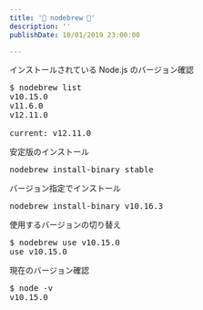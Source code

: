 ```yaml
---
title: '🍺 nodebrew 🍺'
description: ''
publishDate: 10/01/2019 23:00:00

---
```

<p>インストールされている Node.js のバージョン確認</p>

<pre class="code bash" data-lang="bash" data-unlink>$ nodebrew list
v10.15.0
v11.6.0
v12.11.0

current: v12.11.0</pre>


<p>安定版のインストール</p>

<pre class="code bash" data-lang="bash" data-unlink>nodebrew install-binary stable</pre>


<p>バージョン指定でインストール</p>

<pre class="code bash" data-lang="bash" data-unlink>nodebrew install-binary v10.16.3</pre>


<p>使用するバージョンの切り替え</p>

<pre class="code bash" data-lang="bash" data-unlink>$ nodebrew use v10.15.0
use v10.15.0</pre>


<p>現在のバージョン確認</p>

<pre class="code bash" data-lang="bash" data-unlink>$ node -v
v10.15.0</pre>



